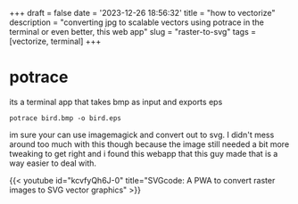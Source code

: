 +++
draft = false
date = '2023-12-26 18:56:32'
title = "how to vectorize"
description = "converting jpg to scalable vectors using potrace in the terminal or even better, this web app"
slug = "raster-to-svg"
tags = [vectorize, terminal]
+++

# potrace
its a terminal app that takes bmp as input and exports eps
```
potrace bird.bmp -o bird.eps
``` 

im sure your can use imagemagick and convert out to svg.
I didn't mess around too much with this though because the image still needed a bit more tweaking to get right and i found this webapp that this guy made that is a way easier to deal with.

{{< youtube id="kcvfyQh6J-0" title="SVGcode: A PWA to convert raster images to SVG vector graphics" >}}


